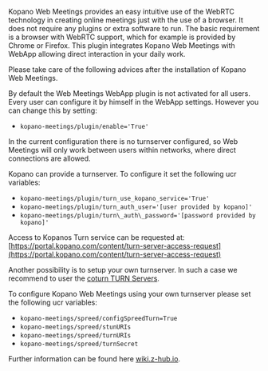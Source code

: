 Kopano Web Meetings provides an easy intuitive use of the WebRTC technology in creating online meetings just with the use of a browser. It does not require any plugins or extra software to run. The basic requirement is a browser with WebRTC support, which for example is provided by Chrome or Firefox. This plugin integrates Kopano Web Meetings with WebApp allowing direct interaction in your daily work.

Please take care of the following advices after the installation of Kopano Web Meetings.

By default the Web Meetings WebApp plugin is not activated for all users. Every user can configure it by himself in the WebApp settings. However you can change this by setting:

*   `kopano-meetings/plugin/enable='True'`

In the current configuration there is no turnserver configured, so Web Meetings will only work between users within networks, where direct connections are allowed.

Kopano can provide a turnserver. To configure it set the following ucr variables:

*   `kopano-meetings/plugin/turn_use_kopano_service='True'`
*   `kopano-meetings/plugin/turn_auth_user='[user provided by kopano]'`
*   `kopano-meetings/plugin/turn\_auth\_password='[password provided by kopano]'`

Access to Kopanos Turn service can be requested at: [https://portal.kopano.com/content/turn-server-access-request](https://portal.kopano.com/content/turn-server-access-request)

Another possibility is to setup your own turnserver. In such a case we recommend to user the [coturn TURN Servers](https://github.com/coturn/coturn/wiki/Downloads).

To configure Kopano Web Meetings using your own turnserver please set the following ucr variables:

*   `kopano-meetings/spreed/configSpreedTurn=True`
*   `kopano-meetings/spreed/stunURIs`
*   `kopano-meetings/spreed/turnURIs`
*   `kopano-meetings/spreed/turnSecret`

Further information can be found here [wiki.z-hub.io](https://kb.kopano.io/display/K4U/Setting+up+Kopano+Web+Meetings).
